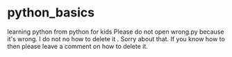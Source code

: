 # python_basics
learning python from python for kids
Please do not open wrong.py because it's wrong.
I do not no how to delete it .
Sorry about that. 
If you know how to then please leave a comment on how to delete it.

